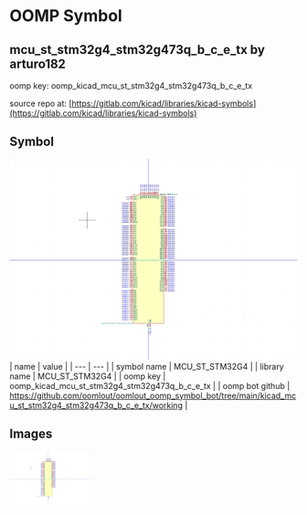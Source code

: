# OOMP Symbol  
## mcu_st_stm32g4_stm32g473q_b_c_e_tx  by arturo182  
  
oomp key: oomp_kicad_mcu_st_stm32g4_stm32g473q_b_c_e_tx  
  
source repo at: [https://gitlab.com/kicad/libraries/kicad-symbols](https://gitlab.com/kicad/libraries/kicad-symbols)  
## Symbol  
  
[![working.png](working_600.png)](working.png)  
| name | value | 
| --- | --- | 
| symbol name | MCU_ST_STM32G4 | 
| library name | MCU_ST_STM32G4 | 
| oomp key | oomp_kicad_mcu_st_stm32g4_stm32g473q_b_c_e_tx | 
| oomp bot github | https://github.com/oomlout/oomlout_oomp_symbol_bot/tree/main/kicad_mcu_st_stm32g4_stm32g473q_b_c_e_tx/working | 
## Images  
  
[![working.png](working_140.png)](working.png)  
